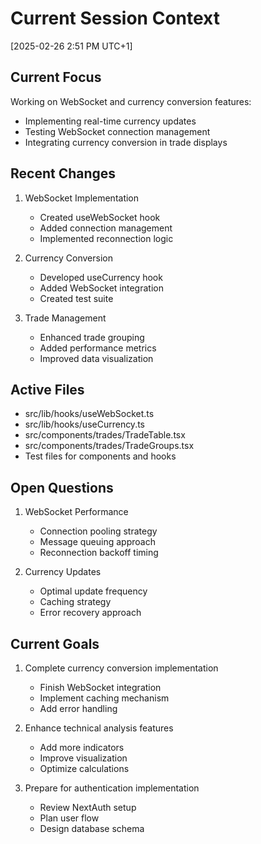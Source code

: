 # Current Session Context
[2025-02-26 2:51 PM UTC+1]

## Current Focus
Working on WebSocket and currency conversion features:
- Implementing real-time currency updates
- Testing WebSocket connection management
- Integrating currency conversion in trade displays

## Recent Changes
1. WebSocket Implementation
   - Created useWebSocket hook
   - Added connection management
   - Implemented reconnection logic

2. Currency Conversion
   - Developed useCurrency hook
   - Added WebSocket integration
   - Created test suite

3. Trade Management
   - Enhanced trade grouping
   - Added performance metrics
   - Improved data visualization

## Active Files
- src/lib/hooks/useWebSocket.ts
- src/lib/hooks/useCurrency.ts
- src/components/trades/TradeTable.tsx
- src/components/trades/TradeGroups.tsx
- Test files for components and hooks

## Open Questions
1. WebSocket Performance
   - Connection pooling strategy
   - Message queuing approach
   - Reconnection backoff timing

2. Currency Updates
   - Optimal update frequency
   - Caching strategy
   - Error recovery approach

## Current Goals
1. Complete currency conversion implementation
   - Finish WebSocket integration
   - Implement caching mechanism
   - Add error handling

2. Enhance technical analysis features
   - Add more indicators
   - Improve visualization
   - Optimize calculations

3. Prepare for authentication implementation
   - Review NextAuth setup
   - Plan user flow
   - Design database schema
